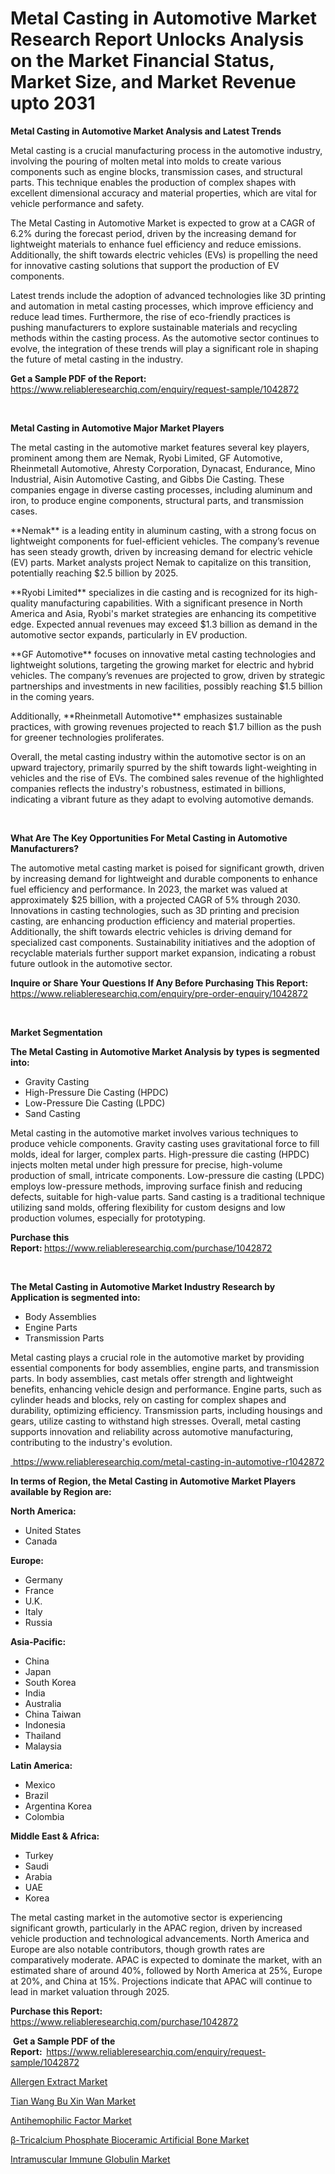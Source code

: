 <p><h1>Metal Casting in Automotive Market Research Report Unlocks Analysis on the Market Financial Status, Market Size, and Market Revenue upto 2031</h1></p><p><strong>Metal Casting in Automotive Market Analysis and Latest Trends</strong></p>
<p><p>Metal casting is a crucial manufacturing process in the automotive industry, involving the pouring of molten metal into molds to create various components such as engine blocks, transmission cases, and structural parts. This technique enables the production of complex shapes with excellent dimensional accuracy and material properties, which are vital for vehicle performance and safety.</p><p>The Metal Casting in Automotive Market is expected to grow at a CAGR of 6.2% during the forecast period, driven by the increasing demand for lightweight materials to enhance fuel efficiency and reduce emissions. Additionally, the shift towards electric vehicles (EVs) is propelling the need for innovative casting solutions that support the production of EV components. </p><p>Latest trends include the adoption of advanced technologies like 3D printing and automation in metal casting processes, which improve efficiency and reduce lead times. Furthermore, the rise of eco-friendly practices is pushing manufacturers to explore sustainable materials and recycling methods within the casting process. As the automotive sector continues to evolve, the integration of these trends will play a significant role in shaping the future of metal casting in the industry.</p></p>
<p><strong>Get a Sample PDF of the Report:&nbsp;</strong> <a href="https://www.reliableresearchiq.com/enquiry/request-sample/1042872?utm_campaign=1837&utm_medium=2&utm_source=Github&utm_content=ia&utm_term=06122024&utm_id=metal-casting-in-automotive">https://www.reliableresearchiq.com/enquiry/request-sample/1042872</a></p>
<p>&nbsp;</p>
<p><strong>Metal Casting in Automotive Major Market Players</strong></p>
<p><p>The metal casting in the automotive market features several key players, prominent among them are Nemak, Ryobi Limited, GF Automotive, Rheinmetall Automotive, Ahresty Corporation, Dynacast, Endurance, Mino Industrial, Aisin Automotive Casting, and Gibbs Die Casting. These companies engage in diverse casting processes, including aluminum and iron, to produce engine components, structural parts, and transmission cases.</p><p>**Nemak** is a leading entity in aluminum casting, with a strong focus on lightweight components for fuel-efficient vehicles. The company’s revenue has seen steady growth, driven by increasing demand for electric vehicle (EV) parts. Market analysts project Nemak to capitalize on this transition, potentially reaching $2.5 billion by 2025.</p><p>**Ryobi Limited** specializes in die casting and is recognized for its high-quality manufacturing capabilities. With a significant presence in North America and Asia, Ryobi's market strategies are enhancing its competitive edge. Expected annual revenues may exceed $1.3 billion as demand in the automotive sector expands, particularly in EV production.</p><p>**GF Automotive** focuses on innovative metal casting technologies and lightweight solutions, targeting the growing market for electric and hybrid vehicles. The company’s revenues are projected to grow, driven by strategic partnerships and investments in new facilities, possibly reaching $1.5 billion in the coming years.</p><p>Additionally, **Rheinmetall Automotive** emphasizes sustainable practices, with growing revenues projected to reach $1.7 billion as the push for greener technologies proliferates.</p><p>Overall, the metal casting industry within the automotive sector is on an upward trajectory, primarily spurred by the shift towards light-weighting in vehicles and the rise of EVs. The combined sales revenue of the highlighted companies reflects the industry's robustness, estimated in billions, indicating a vibrant future as they adapt to evolving automotive demands.</p></p>
<p>&nbsp;</p>
<p><strong>What Are The Key Opportunities For Metal Casting in Automotive Manufacturers?</strong></p>
<p><p>The automotive metal casting market is poised for significant growth, driven by increasing demand for lightweight and durable components to enhance fuel efficiency and performance. In 2023, the market was valued at approximately $25 billion, with a projected CAGR of 5% through 2030. Innovations in casting technologies, such as 3D printing and precision casting, are enhancing production efficiency and material properties. Additionally, the shift towards electric vehicles is driving demand for specialized cast components. Sustainability initiatives and the adoption of recyclable materials further support market expansion, indicating a robust future outlook in the automotive sector.</p></p>
<p><strong>Inquire or Share Your Questions If Any Before Purchasing This Report:</strong> <a href="https://www.reliableresearchiq.com/enquiry/pre-order-enquiry/1042872?utm_campaign=1837&utm_medium=2&utm_source=Github&utm_content=ia&utm_term=06122024&utm_id=metal-casting-in-automotive">https://www.reliableresearchiq.com/enquiry/pre-order-enquiry/1042872</a></p>
<p>&nbsp;</p>
<p><strong>Market Segmentation</strong></p>
<p><strong>The Metal Casting in Automotive Market Analysis by types is segmented into:</strong></p>
<p><ul><li>Gravity Casting</li><li>High-Pressure Die Casting (HPDC)</li><li>Low-Pressure Die Casting (LPDC)</li><li>Sand Casting</li></ul></p>
<p><p>Metal casting in the automotive market involves various techniques to produce vehicle components. Gravity casting uses gravitational force to fill molds, ideal for larger, complex parts. High-pressure die casting (HPDC) injects molten metal under high pressure for precise, high-volume production of small, intricate components. Low-pressure die casting (LPDC) employs low-pressure methods, improving surface finish and reducing defects, suitable for high-value parts. Sand casting is a traditional technique utilizing sand molds, offering flexibility for custom designs and low production volumes, especially for prototyping.</p></p>
<p><strong>Purchase this Report:&nbsp;</strong><a href="https://www.reliableresearchiq.com/purchase/1042872?utm_campaign=1837&utm_medium=2&utm_source=Github&utm_content=ia&utm_term=06122024&utm_id=metal-casting-in-automotive">https://www.reliableresearchiq.com/purchase/1042872</a></p>
<p>&nbsp;</p>
<p><strong>The Metal Casting in Automotive Market Industry Research by Application is segmented into:</strong></p>
<p><ul><li>Body Assemblies</li><li>Engine Parts</li><li>Transmission Parts</li></ul></p>
<p><p>Metal casting plays a crucial role in the automotive market by providing essential components for body assemblies, engine parts, and transmission parts. In body assemblies, cast metals offer strength and lightweight benefits, enhancing vehicle design and performance. Engine parts, such as cylinder heads and blocks, rely on casting for complex shapes and durability, optimizing efficiency. Transmission parts, including housings and gears, utilize casting to withstand high stresses. Overall, metal casting supports innovation and reliability across automotive manufacturing, contributing to the industry's evolution.</p></p>
<p><a href="https://www.reliableresearchiq.com/metal-casting-in-automotive-r1042872?utm_campaign=1837&utm_medium=2&utm_source=Github&utm_content=ia&utm_term=06122024&utm_id=metal-casting-in-automotive">&nbsp;https://www.reliableresearchiq.com/metal-casting-in-automotive-r1042872</a></p>
<p><strong>In terms of Region, the Metal Casting in Automotive Market Players available by Region are:</strong></p>
<p>
    <p> <strong> North America: </strong>
        <ul>
            <li>United States</li>
            <li>Canada</li>
        </ul>
        </p> 
    <p> <strong> Europe: </strong>
        <ul>
            <li>Germany</li>
            <li>France</li>
            <li>U.K.</li>
            <li>Italy</li>
            <li>Russia</li>
        </ul>
        </p> 
    <p> <strong> Asia-Pacific: </strong>
        <ul>
            <li>China</li>
            <li>Japan</li>
            <li>South Korea</li>
            <li>India</li>
            <li>Australia</li>
            <li>China Taiwan</li>
            <li>Indonesia</li>
            <li>Thailand</li>
            <li>Malaysia</li>
        </ul>
        </p> 
    <p> <strong> Latin America: </strong>
        <ul>
            <li>Mexico</li>
            <li>Brazil</li>
            <li>Argentina Korea</li>
            <li>Colombia</li>
        </ul>
        </p> 
    <p> <strong> Middle East & Africa: </strong>
        <ul>
            <li>Turkey</li>
            <li>Saudi</li>
            <li>Arabia</li>
            <li>UAE</li>
            <li>Korea</li>
        </ul>
    </p>
    </p>
<p><p>The metal casting market in the automotive sector is experiencing significant growth, particularly in the APAC region, driven by increased vehicle production and technological advancements. North America and Europe are also notable contributors, though growth rates are comparatively moderate. APAC is expected to dominate the market, with an estimated share of around 40%, followed by North America at 25%, Europe at 20%, and China at 15%. Projections indicate that APAC will continue to lead in market valuation through 2025.</p></p>
<p><strong>Purchase this Report: </strong><a href="https://www.reliableresearchiq.com/purchase/1042872?utm_campaign=1837&utm_medium=2&utm_source=Github&utm_content=ia&utm_term=06122024&utm_id=metal-casting-in-automotive">https://www.reliableresearchiq.com/purchase/1042872</a></p>
<p>&nbsp;<strong>Get a Sample PDF of the Report:&nbsp;&nbsp;</strong><a href="https://www.reliableresearchiq.com/enquiry/request-sample/1042872?utm_campaign=1837&utm_medium=2&utm_source=Github&utm_content=ia&utm_term=06122024&utm_id=metal-casting-in-automotive">https://www.reliableresearchiq.com/enquiry/request-sample/1042872</a></p>
<p><strong></strong></p>
<p><p><a href="https://www.linkedin.com/pulse/allergen-extract-market-size-share-analysis-growth-trends-omf6e?utm_campaign=1837&utm_medium=2&utm_source=Github&utm_content=ia&utm_term=06122024&utm_id=metal-casting-in-automotive">Allergen Extract Market</a></p><p><a href="https://issuu.com/reportprime-2/docs/tian-wang-bu-xin-wan-market-size-2030.pptx?utm_campaign=1837&utm_medium=2&utm_source=Github&utm_content=ia&utm_term=06122024&utm_id=metal-casting-in-automotive">Tian Wang Bu Xin Wan Market</a></p><p><a href="https://www.linkedin.com/pulse/compreh-proposis-fbaif?utm_campaign=1837&utm_medium=2&utm_source=Github&utm_content=ia&utm_term=06122024&utm_id=metal-casting-in-automotive">Antihemophilic Factor Market</a></p><p><a href="https://issuu.com/reportprime-2/docs/b-tricalcium-phosphate-bioceramic-artificial-bone-?utm_campaign=1837&utm_medium=2&utm_source=Github&utm_content=ia&utm_term=06122024&utm_id=metal-casting-in-automotive">β-Tricalcium Phosphate Bioceramic Artificial Bone Market</a></p><p><a href="https://www.linkedin.com/pulse/decoding-intramuscular-immune-globulin-market-dynamics-strategic-vvnle?utm_campaign=1837&utm_medium=2&utm_source=Github&utm_content=ia&utm_term=06122024&utm_id=metal-casting-in-automotive">Intramuscular Immune Globulin Market</a></p></p>